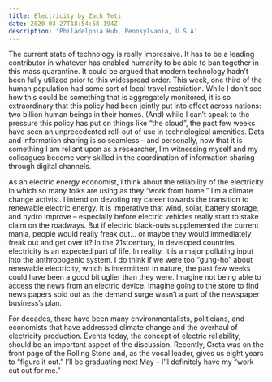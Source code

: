 ```yaml
---
title: Electricity by Zach Teti
date: 2020-03-27T18:54:58.194Z
description: 'Philadelphia Hub, Pennsylvania, U.S.A'
---
```

The current state of technology is really impressive. It has to be a leading contributor in whatever has enabled humanity to be able to ban together in this mass quarantine. It could be argued that modern technology hadn’t been fully utilized prior to this widespread order. This week, one third of the human population had some sort of local travel restriction. While I don’t see how this could be something that is aggregately monitored, it is so extraordinary that this policy had been jointly put into effect across nations: two billion human beings in their homes. (And) while I can’t speak to the pressure this policy has put on things like “the cloud”, the past few weeks have seen an unprecedented roll-out of use in technological amenities. Data and information sharing is so seamless – and personally, now that it is something I am reliant upon as a researcher, I’m witnessing myself and my colleagues become very skilled in the coordination of information sharing through digital channels.

As an electric energy economist, I think about the reliability of the electricity in which so many folks are using as they “work from home.” I’m a climate change activist. I intend on devoting my career towards the transition to renewable electric energy. It is imperative that wind, solar, battery storage, and hydro improve – especially before electric vehicles really start to stake claim on the roadways. But if electric black-outs supplemented the current mania, people would really freak out… or maybe they would immediately freak out and get over it? In the 21stcentury, in developed countries, electricity is an expected part of life. In reality, it is a major polluting input into the anthropogenic system. I do think if we were too “gung-ho” about renewable electricity, which is intermittent in nature, the past few weeks could have been a good bit uglier than they were. Imagine not being able to access the news from an electric device. Imagine going to the store to find news papers sold out as the demand surge wasn’t a part of the newspaper business’s plan.

For decades, there have been many environmentalists, politicians, and economists that have addressed climate change and the overhaul of electricity production. Events today, the concept of electric reliability, should be an important aspect of the discussion. Recently, Greta was on the front page of the Rolling Stone and, as the vocal leader, gives us eight years to “figure it out.” I’ll be graduating next May – I’ll definitely have my “work cut out for me.”